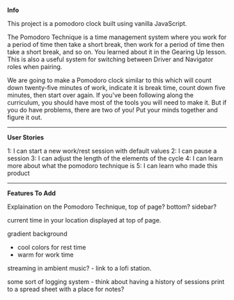 **Info**

This project is a pomodoro clock built using vanilla JavaScript.

The Pomodoro Technique is a time management system where you work for a period of time then take a short break, then work for a period of time then take a short break, and so on. You learned about it in the Gearing Up lesson. This is also a useful system for switching between Driver and Navigator roles when pairing.

We are going to make a Pomodoro clock similar to this which will count down twenty-five minutes of work, indicate it is break time, count down five minutes, then start over again. If you've been following along the curriculum, you should have most of the tools you will need to make it. But if you do have problems, there are two of you! Put your minds together and figure it out.

___________

**User Stories**

1: I can start a new work/rest session with default values
2: I can pause a session
3: I can adjust the length of the elements of the cycle
4: I can learn more about what the pomodoro technique is 
5: I can learn who made this product

_____

**Features To Add**

Explaination on the Pomodoro Technique, top of page? bottom? sidebar?

current time in your location displayed at top of page.

gradient background
- cool colors for rest time
- warm for work time

streaming in ambient music? - link to a lofi station.

some sort of logging system - think about having a history of sessions print to a spread sheet with a place for notes?

